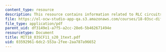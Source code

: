 ```yaml
---
content_type: resource
description: This resource contains information related to RLC circuits.
file: https://ol-ocw-studio-app-qa.s3.amazonaws.com/courses/18-03sc-differential-equations-fall-2011/035929616dc2553a2fee2aa787a96652_MIT18_03SCF11_s20_1text.pdf
file_type: application/pdf
parent_uid: df3149e1-a7f5-a2cc-28e6-5b462671494e
resourcetype: Document
title: MIT18_03SCF11_s20_1text.pdf
uid: 03592961-6dc2-553a-2fee-2aa787a96652
---
```


